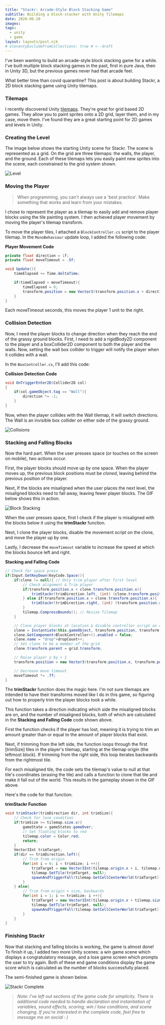 ```yaml
---
title: "Stackr: Arcade-Style Block Stacking Game"
subtitle: Building a block-stacker with Unity Tilemaps
date: 2020-06-28
images:
tags:
  - unity
  - game
layout: layouts/post.njk
# eleventyExcludeFromCollections: true # <--draft
---
```

I've been wanting to build an arcade-style block stacking game for a while.  I've built multiple block stacking games in the past, first in pure Java, then in Unity 3D, but the previous games never had that arcade feel.

What better time than covid quarantine?  This post is about building Stackr, a 2D block stacking game using Unity tilemaps.

### Tilemaps
I recently discovered Unity <a href = "https://docs.unity3d.com/Manual/class-Tilemap.html" target="_blank">tilemaps</a>.  They're great for grid based 2D games.  They allow you to paint sprites onto a 2D grid, layer them, and in my case, move them. I've found they are a great starting point for 2D games and levels in Unity.

### Creating the Level
The image below shows the starting Unity scene for Stackr. The scene is represented as a grid.  On the grid are three tilemaps: the walls, the player, and the ground.  Each of these tilemaps lets you easily paint new sprites into the scene, each constrained to the grid system shown.

![Level](/img/stackr/level.png)

### Moving the Player
>When programming, you can't always use a 'best practice'. Make something that works and learn from your mistakes.

I chose to represent the player as a tilemap to easily add and remove player blocks using the tile painting system. I then achieved player movement by moving the player's tilemap transform. 

To move the player tiles, I attached a `BlockController.cs` script to the player tilemap.  In the `MonoBehaviour` update loop, I added the following code:

**Player Movement Code**
``` csharp
private float direction = 1f;
private float moveTimeout = .5f;

void Update(){
    timeElapsed += Time.deltaTime;

    if(timeElapsed > moveTimeout){
        timeElapsed = 0;
        transform.position = new Vector3(transform.position.x + direction, transform.position.y, transform.position.z);
    }
}
```

Each moveTimeout seconds, this moves the player 1 unit to the right.

### Collision Detection
Now, I need the player blocks to change direction when they reach the end of the grassy ground blocks. First, I need to add a rigidBody2D component to the player and a boxCollider2D component to both the player and the walls. Now, setting the wall box collider to trigger will notify the player when it collides with a wall.

In the `BoxController.cs`, I'll add this code:

**Collision Detection Code**
```csharp
void OnTriggerEnter2D(Collider2D col)
{
    if(col.gameObject.tag == "Wall"){
        direction *= -1;
    }
}
```

Now, when the player collides with the Wall tilemap, it will switch directions.  The Wall is an invisible box collider on either side of the grassy ground.

![Collisions](/img/stackr/collisions.gif)

### Stacking and Falling Blocks

Now the hard part. When the user presses space (or touches on the screen on mobile), two actions occur.

First, the player blocks should move up by one space.  When the player moves up, the previous block positions must be *cloned*, leaving behind the previous position of the player. 

Next, If the blocks are misaligned when the user places the next level, the misaligned blocks need to fall away, leaving fewer player blocks. The GIF below shows this in action.

![Block Stacking](/img/stackr/blockStacking.gif)

When the user presses space, first I check if the player is misaligned with the blocks below it using the **trimStackr** function.  

Next, I clone the player blocks, disable the movement script on the clone, and move the player up by one.

Lastly, I decrease the `moveTimeout` variable to increase the speed at which the blocks bounce left and right.

**Stacking and Falling Code**
```csharp
// Check for space press
if(Input.GetKeyDown(KeyCode.Space)){
    if(clone != null){ // Only trim player after first level
        // Check alignment & Trim player
        if(transform.position.x < clone.transform.position.x){
            trimStackr(trimDirection.left, (int) (clone.transform.position.x - transform.position.x));
        } else if(transform.position.x > clone.transform.position.x){
            trimStackr(trimDirection.right, (int) (transform.position.x - clone.transform.position.x));
        } 
        tilemap.CompressBounds(); // Resize Tilemap
    }

    // Clone player blocks at location & disable controller script on clone
    clone = Instantiate(this.gameObject, transform.position, transform.rotation);
    clone.GetComponent<BlockController>().enabled = false;
    clone.name = "drop"+dropCount++;
    // Set clone to be a member of the grid
    clone.transform.parent = grid.transform;

    // Raise player y by + 1
    transform.position = new Vector3(transform.position.x, transform.position.y + 1, transform.position.z);

    // Decrease move timeout
    moveTimeout *= .7f;
}
```

The **trimStackr** function does the magic here.  I'm not sure tilemaps are intended to have their transforms moved like I do in this game, so figuring out how to properly trim the player blocks took a while.

This function takes a direction indicating which side the misaligned blocks are on, and the number of misaligned blocks, both of which are calculated in the **Stacking and Falling Code** code shown above.

First the function checks if the player has lost, meaning it is trying to trim an amount greater than or equal to the amount of player blocks that exist.

Next, if trimming from the left side, the function loops through the first [trimSize] tiles in the player's tilemap, starting at the tilemap origin (the leftmost block).  If trimming from the right side, this loop iterates backwards from the rightmost tile. 

For each misaligned tile, the code sets the tilemap's value to null at that tile's coordinates (erasing the tile) and calls a function to clone that tile and make it fall out of the world.  This results in the gameplay shown in the GIF above.

Here's the code for that function:

**trimStackr Function**
```csharp
void trimStackr(trimDirection dir, int trimSize){
    // Check for lose condition
    if(trimSize >= tilemap.size.x){
        gameState = gameStates.gameOver;
        // Set floating blocks to red
        tilemap.color = Color.red;
        return;
    }
    Vector3Int trimTarget;
    if(dir == trimDirection.left){
        // Trim from origin
        for(int i = 0; i < trimSize; i ++){
            trimTarget = new Vector3Int(tilemap.origin.x + i, tilemap.origin.y, tilemap.origin.z);
            tilemap.SetTile(trimTarget, null);
            spawnAndTriggerFall(tilemap.GetCellCenterWorld(trimTarget));
        }
    } else{
        // Trim from origin + size, backwards
        for(int i = 1; i <= trimSize; i ++){
            trimTarget = new Vector3Int(tilemap.origin.x + tilemap.size.x - i, tilemap.origin.y, tilemap.origin.z);
            tilemap.SetTile(trimTarget, null);
            spawnAndTriggerFall(tilemap.GetCellCenterWorld(trimTarget));
        }
    }
}
```

### Finishing Stackr
Now that stacking and falling blocks is working, the game is almost done!  To finish it up, I added two more Unity scenes: a win game scene which displays a congratulatory message, and a lose game screen which prompts the user to try again.  Both of these end game conditions display the game score which is calculated as the number of blocks successfully placed.

The semi-finished game is shown below.

![Stackr Complete](/img/stackr/stackr.gif)

>*Note: I've left out sections of the game code for simplicity. There is additional code needed to handle declaration and instantiation of variables, sound effects, scoring, win / lose conditions, and scene changing.  If you're interested in the complete code, feel free to message me on social : )*








